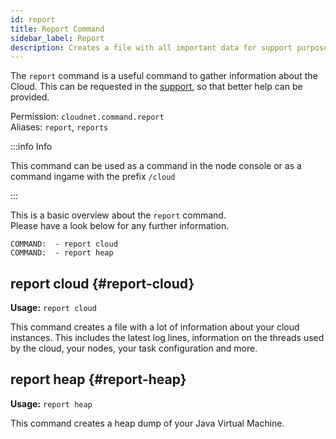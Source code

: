 ```yaml
---
id: report
title: Report Command
sidebar_label: Report
description: Creates a file with all important data for support purposes or for developing CloudNet modules.
---
```


The `report` command is a useful command to gather information about the Cloud.
This can be requested in the [support](../index.md#support), so that better help can be provided.

Permission: `cloudnet.command.report`  
Aliases: `report`, `reports`

:::info Info

This command can be used as a command in the node console or as a command ingame with the prefix `/cloud`

:::

This is a basic overview about the `report` command.  
Please have a look below for any further information.

```
COMMAND:  - report cloud
COMMAND:  - report heap
```

## report cloud {#report-cloud}

**Usage:** `report cloud`

This command creates a file with a lot of information about your cloud instances.
This includes the latest log lines, information on the threads used by the cloud, your nodes, your task configuration and more.

## report heap {#report-heap}

**Usage:** `report heap`

This command creates a heap dump of your Java Virtual Machine.
